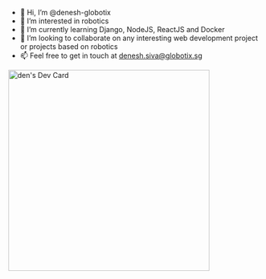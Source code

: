 - 👋 Hi, I’m @denesh-globotix
- 👀 I’m interested in robotics
- 🌱 I’m currently learning Django, NodeJS, ReactJS and Docker
- 💞️ I’m looking to collaborate on any interesting web development project or projects based on robotics
- 📫 Feel free to get in touch at denesh.siva@globotix.sg

<a href="https://app.daily.dev/den_globotix"><img src="https://api.daily.dev/devcards/e7b336cdf01a44fa84143d7c09a3ce09.png?r=qn3" width="400" alt="den's Dev Card"/></a>

<!---
denesh-globotix/denesh-globotix is a ✨ special ✨ repository because its `README.md` (this file) appears on your GitHub profile.
You can click the Preview link to take a look at your changes.
--->
